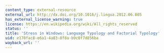 ```yaml
---
content_type: external-resource
external_url: http://dx.doi.org/10.1016/j.lingua.2012.06.005
has_external_license_warning: true
license: https://en.wikipedia.org/wiki/All_rights_reserved
status: ''
title: 'Stress in Windows: Language Typology and Factorial Typology'
uid: e170fac8-e6a1-4a83-8f8a-b9c0f7d856ba
wayback_url: ''
---
```

